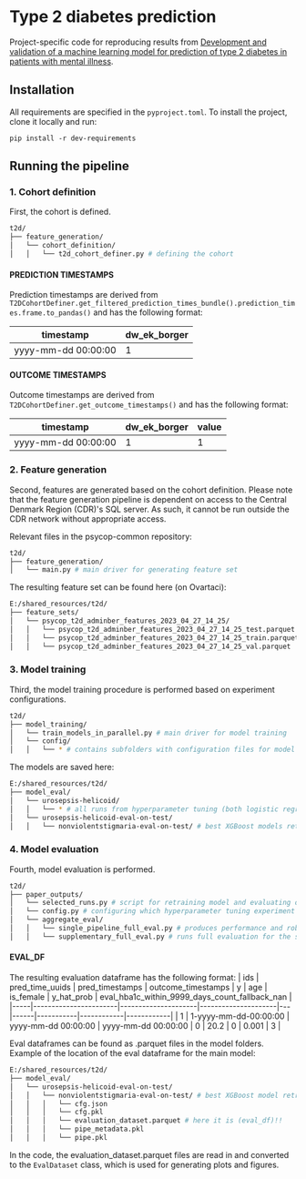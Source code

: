 # Type 2 diabetes prediction
Project-specific code for reproducing results from [Development and validation of a machine learning model for prediction of type 2 diabetes in patients with mental illness](https://doi.org/10.1111/acps.13687). 

## Installation
All requirements are specified in the `pyproject.toml`. To install the project, clone it locally and run:

`pip install -r dev-requirements`


## Running the pipeline

### 1. Cohort definition
First, the cohort is defined. 
```bash
t2d/  
├── feature_generation/ 
│   └── cohort_definition/
│   │   └── t2d_cohort_definer.py # defining the cohort
```

#### PREDICTION TIMESTAMPS
Prediction timestamps are derived from `T2DCohortDefiner.get_filtered_prediction_times_bundle().prediction_times.frame.to_pandas()` and has the following format:

| timestamp           | dw_ek_borger |
|---------------------|--------------|
| yyyy-mm-dd 00:00:00 | 1            |


#### OUTCOME TIMESTAMPS
Outcome timestamps are derived from `T2DCohortDefiner.get_outcome_timestamps()` and has the following format:

| timestamp           | dw_ek_borger | value |
|---------------------|--------------|-------|
| yyyy-mm-dd 00:00:00 | 1            | 1     |

### 2. Feature generation
Second, features are generated based on the cohort definition. Please note that the feature generation pipeline is dependent on access to the Central Denmark Region (CDR)'s SQL server. As such, it cannot be run outside the CDR network without appropriate access.

Relevant files in the psycop-common repository: 
```bash
t2d/  
├── feature_generation/ 
│   └── main.py # main driver for generating feature set
```

The resulting feature set can be found here (on Ovartaci): 
```bash
E:/shared_resources/t2d/  
├── feature_sets/ 
│   └── psycop_t2d_adminber_features_2023_04_27_14_25/
│   │   └── psycop_t2d_adminber_features_2023_04_27_14_25_test.parquet
│   │   └── psycop_t2d_adminber_features_2023_04_27_14_25_train.parquet
│   │   └── psycop_t2d_adminber_features_2023_04_27_14_25_val.parquet
```

### 3. Model training
Third, the model training procedure is performed based on experiment configurations. 

```bash
t2d/ 
├── model_training/
│   └── train_models_in_parallel.py # main driver for model training
│   └── config/ 
│   │   └── * # contains subfolders with configuration files for model training
```

The models are saved here:

```bash
E:/shared_resources/t2d/
├── model_eval/
│   └── urosepsis-helicoid/ 
│   │   └── * # all runs from hyperparameter tuning (both logistic regression and XGBoost)
│   └── urosepsis-helicoid-eval-on-test/ 
│   │   └── nonviolentstigmaria-eval-on-test/ # best XGBoost models retrained on test set
```


### 4. Model evaluation
Fourth, model evaluation is performed.
```bash
t2d/ 
├── paper_outputs/
│   └── selected_runs.py # script for retraining model and evaluating on test
│   └── config.py # configuring which hyperparameter tuning experiment to run on
│   └── aggregate_eval/
│   │   └── single_pipeline_full_eval.py # produces performance and robustness figures for main paper
│   │   └── supplementary_full_eval.py # runs full evaluation for the supplementary materials (XGBoost)
```

#### EVAL_DF
The resulting evaluation dataframe has the following format:
| ids | pred_time_uuids       | pred_timestamps     | outcome_timestamps  | y | age  | is_female | y_hat_prob | eval_hba1c_within_9999_days_count_fallback_nan |
|-----|-----------------------|---------------------|---------------------|---|------|-----------|------------|------------|
| 1   | 1-yyyy-mm-dd-00:00:00 | yyyy-mm-dd 00:00:00 | yyyy-mm-dd 00:00:00 | 0 | 20.2 | 0         | 0.001      | 3      |



Eval dataframes can be found as .parquet files in the model folders. Example of the location of the eval dataframe for the main model:

```bash
E:/shared_resources/t2d/
├── model_eval/
│   └── urosepsis-helicoid-eval-on-test/ 
│   │   └── nonviolentstigmaria-eval-on-test/ # best XGBoost model retrained on test set
│   │   │   └── cfg.json
│   │   │   └── cfg.pkl
│   │   │   └── evaluation_dataset.parquet # here it is (eval_df)!!
│   │   │   └── pipe_metadata.pkl
│   │   │   └── pipe.pkl
```


In the code, the evaluation_dataset.parquet files are read in and converted to the `EvalDataset` class, which is used for generating plots and figures.  

